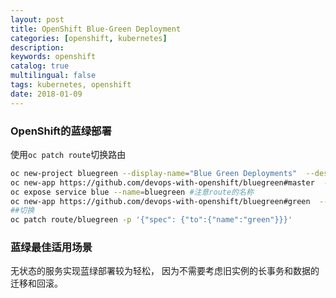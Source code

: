 ```yaml
---
layout: post
title: OpenShift Blue-Green Deployment
categories: [openshift, kubernetes]
description: 
keywords: openshift
catalog: true
multilingual: false
tags: kubernetes, openshift
date: 2018-01-09
---
```


### OpenShift的蓝绿部署
使用`oc patch route`切换路由
```bash
oc new-project bluegreen --display-name="Blue Green Deployments"  --description="Blue Green Deployments"
oc new-app https://github.com/devops-with-openshift/bluegreen#master  --name=blue
oc expose service blue --name=bluegreen #注意route的名称
oc new-app https://github.com/devops-with-openshift/bluegreen#green  --name=green
##切换
oc patch route/bluegreen -p '{"spec": {"to":{"name":"green"}}}'
```

### 蓝绿最佳适用场景
无状态的服务实现蓝绿部署较为轻松， 因为不需要考虑旧实例的长事务和数据的迁移和回滚。


